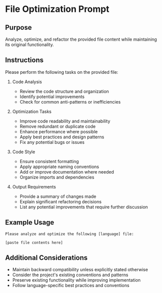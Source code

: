 # File Optimization Prompt

## Purpose
Analyze, optimize, and refactor the provided file content while maintaining its original functionality.

## Instructions
Please perform the following tasks on the provided file:

1. Code Analysis
   - Review the code structure and organization
   - Identify potential improvements
   - Check for common anti-patterns or inefficiencies

2. Optimization Tasks
   - Improve code readability and maintainability
   - Remove redundant or duplicate code
   - Enhance performance where possible
   - Apply best practices and design patterns
   - Fix any potential bugs or issues

3. Code Style
   - Ensure consistent formatting
   - Apply appropriate naming conventions
   - Add or improve documentation where needed
   - Organize imports and dependencies

4. Output Requirements
   - Provide a summary of changes made
   - Explain significant refactoring decisions
   - List any potential improvements that require further discussion

## Example Usage
```
Please analyze and optimize the following [language] file:

[paste file contents here]
```

## Additional Considerations
- Maintain backward compatibility unless explicitly stated otherwise
- Consider the project's existing conventions and patterns
- Preserve existing functionality while improving implementation
- Follow language-specific best practices and conventions